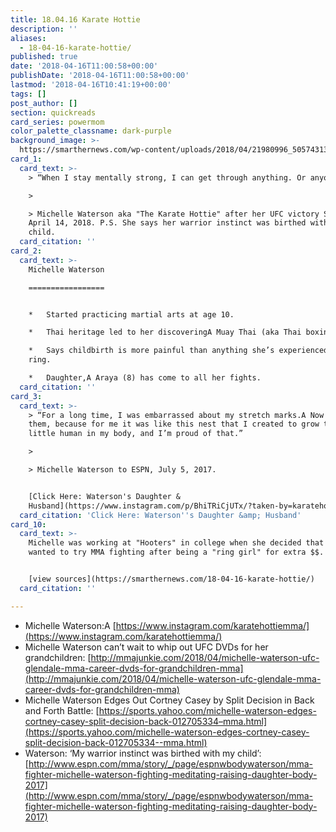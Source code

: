 ```yaml
---
title: 18.04.16 Karate Hottie
description: ''
aliases:
  - 18-04-16-karate-hottie/
published: true
date: '2018-04-16T11:00:58+00:00'
publishDate: '2018-04-16T11:00:58+00:00'
lastmod: '2018-04-16T10:41:19+00:00'
tags: []
post_author: []
section: quickreads
card_series: powermom
color_palette_classname: dark-purple
background_image: >-
  https://smarthernews.com/wp-content/uploads/2018/04/21980996_505743136438062_6310727694350811136_n.jpg
card_1:
  card_text: >-
    > “When I stay mentally strong, I can get through anything. Or anyone.”

    > 

    > Michelle Waterson aka "The Karate Hottie" after her UFC victory Saturday,
    April 14, 2018. P.S. She says her warrior instinct was birthed with her
    child.
  card_citation: ''
card_2:
  card_text: >-
    Michelle Waterson

    =================


    *   Started practicing martial arts at age 10.

    *   Thai heritage led to her discoveringA Muay Thai (aka Thai boxing).

    *   Says childbirth is more painful than anything she’s experienced in the
    ring.

    *   Daughter,A Araya (8) has come to all her fights.
  card_citation: ''
card_3:
  card_text: >-
    > “For a long time, I was embarrassed about my stretch marks.A Now I embrace
    them, because for me it was like this nest that I created to grow this
    little human in my body, and I’m proud of that.”

    > 

    > Michelle Waterson to ESPN, July 5, 2017.


    [Click Here: Waterson's Daughter &
    Husband](https://www.instagram.com/p/BhiTRiCjUTx/?taken-by=karatehottiemma)
  card_citation: 'Click Here: Waterson''s Daughter &amp; Husband'
card_10:
  card_text: >-
    Michelle was working at "Hooters" in college when she decided that she
    wanted to try MMA fighting after being a "ring girl" for extra $$.


    [view sources](https://smarthernews.com/18-04-16-karate-hottie/)
  card_citation: ''

---
```

*   Michelle Waterson:A [https://www.instagram.com/karatehottiemma/](https://www.instagram.com/karatehottiemma/)
*   Michelle Waterson can’t wait to whip out UFC DVDs for her grandchildren: [http://mmajunkie.com/2018/04/michelle-waterson-ufc-glendale-mma-career-dvds-for-grandchildren-mma](http://mmajunkie.com/2018/04/michelle-waterson-ufc-glendale-mma-career-dvds-for-grandchildren-mma)
*   Michelle Waterson Edges Out Cortney Casey by Split Decision in Back and Forth Battle: [https://sports.yahoo.com/michelle-waterson-edges-cortney-casey-split-decision-back-012705334–mma.html](https://sports.yahoo.com/michelle-waterson-edges-cortney-casey-split-decision-back-012705334--mma.html)
*   Waterson: ‘My warrior instinct was birthed with my child’: [http://www.espn.com/mma/story/_/page/espnwbodywaterson/mma-fighter-michelle-waterson-fighting-meditating-raising-daughter-body-2017](http://www.espn.com/mma/story/_/page/espnwbodywaterson/mma-fighter-michelle-waterson-fighting-meditating-raising-daughter-body-2017)